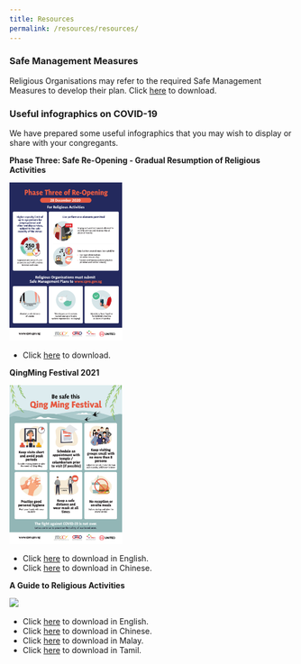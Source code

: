 ```yaml
---
title: Resources
permalink: /resources/resources/
---
```

### Safe Management Measures

Religious Organisations may refer to the required Safe Management Measures to develop their plan. Click [here](/media/ResumptionOfReligiousActivitiesPhase3Advisoryv3(004)updated31Mar.pdf) to download.

### Useful infographics on COVID-19

We have prepared some useful infographics that you may wish to display or share with your congregants.

**Phase Three: Safe Re-Opening - Gradual Resumption of Religious Activities** 

[<img src="/media/InfographicsPhase3Reopening05012021.jpg" width="200"/>](/media/InfographicsPhase3Reopening05012021.jpg)

* Click [here](/media/InfographicsPhase3Reopening05012021.jpg) to download.


**QingMing Festival 2021**

[<img src="/media/QingMing_English_Infographics_2021.jpg" width="200"/>](/media/QingMing_English_Infographics_2021.jpg)

* Click [here](/media/QingMing_English_Infographics_2021.jpg) to download in English.
* Click [here](/media/QingMing_Chinese_Infographics_2021.jpg) to download in Chinese.


**A Guide to Religious Activities** 

[<img src="/images/Infographic2.JPG" width="200"/>](/images/Infographic2.JPG)

* Click [here](/media/FA_200427_MCCY_IRCCSG_CircuitBreaker_EN.pdf) to download in English.
* Click [here](/media/FA_200427_MCCY_IRCCSG_CircuitBreaker_CN.pdf) to download in Chinese.
* Click [here](/media/FA_200427_MCCY_IRCCSG_CircuitBreaker_ML.pdf) to download in Malay.
* Click [here](/media/FA_200427_MCCY_IRCCSG_CircuitBreaker_TM.pdf) to download in Tamil.



